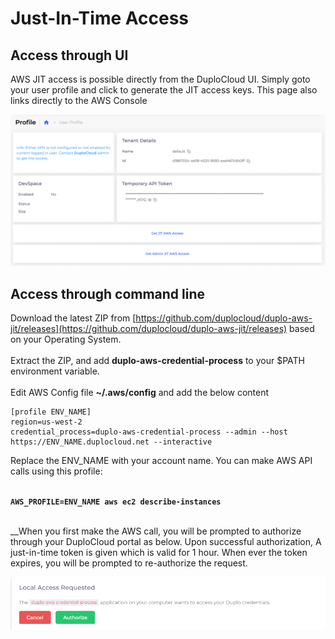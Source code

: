# Just-In-Time Access

## Access through UI

AWS JIT access is possible directly from the DuploCloud UI. Simply goto your user profile and click to generate the JIT access keys.  This page also links directly to the AWS Console

![](<../../.gitbook/assets/Screen Shot 2022-06-29 at 11.58.46 PM.png>)

## Access through command line

Download the latest ZIP from [https://github.com/duplocloud/duplo-aws-jit/releases](https://github.com/duplocloud/duplo-aws-jit/releases) based on your Operating System.\
\
Extract the ZIP, and add **duplo-aws-credential-process** to your $PATH environment variable.\
\
Edit AWS Config file **\~/.aws/config** and add the below content

```
[profile ENV_NAME]
region=us-west-2
credential_process=duplo-aws-credential-process --admin --host https://ENV_NAME.duplocloud.net --interactive
```

Replace the ENV\_NAME with your account name. You can make AWS API calls using this profile:

\
**`AWS_PROFILE=ENV_NAME aws ec2 describe-instances`**

_<mark style="color:blue;"></mark>_\
_<mark style="color:blue;"></mark>_When you first make the AWS call, you will be prompted to authorize through your DuploCloud portal as below. Upon successful authorization, A just-in-time token is given which is valid for 1 hour. When ever the token expires, you will be prompted to re-authorize the request.

![](<../../.gitbook/assets/image (18) (1).png>)
